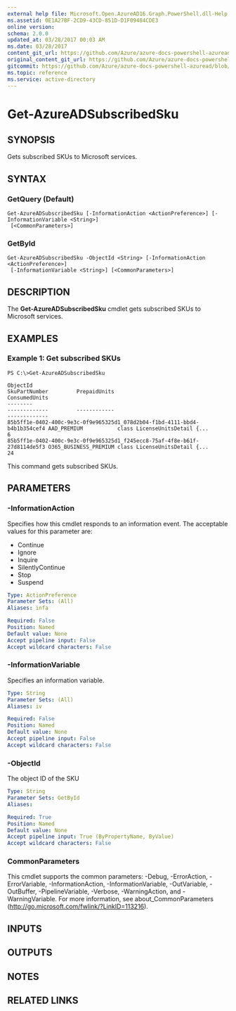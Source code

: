 ```yaml
---
external help file: Microsoft.Open.AzureAD16.Graph.PowerShell.dll-Help.xml
ms.assetid: 0E1A27BF-2CD9-43CD-851D-D1F09484CDE3
online version:
schema: 2.0.0
updated_at: 03/28/2017 00:03 AM
ms.date: 03/28/2017
content_git_url: https://github.com/Azure/azure-docs-powershell-azuread/blob/VinceSmith-patch-4/Azure%20AD%20Cmdlets/AzureAD/v2/Get-AzureADSubscribedSku.md
original_content_git_url: https://github.com/Azure/azure-docs-powershell-azuread/blob/VinceSmith-patch-4/Azure%20AD%20Cmdlets/AzureAD/v2/Get-AzureADSubscribedSku.md
gitcommit: https://github.com/Azure/azure-docs-powershell-azuread/blob/9cd8b80caaebed24cf5986c4cc47381bc2c8e3b7
ms.topic: reference
ms.service: active-directory
---
```


# Get-AzureADSubscribedSku

## SYNOPSIS
Gets subscribed SKUs to Microsoft services.

## SYNTAX

### GetQuery (Default)
```
Get-AzureADSubscribedSku [-InformationAction <ActionPreference>] [-InformationVariable <String>]
 [<CommonParameters>]
```

### GetById
```
Get-AzureADSubscribedSku -ObjectId <String> [-InformationAction <ActionPreference>]
 [-InformationVariable <String>] [<CommonParameters>]
```

## DESCRIPTION
The **Get-AzureADSubscribedSku** cmdlet gets subscribed SKUs to Microsoft services.

## EXAMPLES

### Example 1: Get subscribed SKUs
```
PS C:\>Get-AzureADSubscribedSku

ObjectId                                                                  SkuPartNumber         PrepaidUnits                                                             ConsumedUnits
--------                                                                  -------------         ------------                                                             -------------
85b5ff1e-0402-400c-9e3c-0f9e965325d1_078d2b04-f1bd-4111-bbd4-b4b1b354cef4 AAD_PREMIUM           class LicenseUnitsDetail {... 
6
85b5ff1e-0402-400c-9e3c-0f9e965325d1_f245ecc8-75af-4f8e-b61f-27d8114de5f3 O365_BUSINESS_PREMIUM class LicenseUnitsDetail {... 
24
```

This command gets subscribed SKUs.

## PARAMETERS

### -InformationAction
Specifies how this cmdlet responds to an information event. The acceptable values for this parameter are:

- Continue
- Ignore
- Inquire
- SilentlyContinue
- Stop
- Suspend

```yaml
Type: ActionPreference
Parameter Sets: (All)
Aliases: infa

Required: False
Position: Named
Default value: None
Accept pipeline input: False
Accept wildcard characters: False
```

### -InformationVariable
Specifies an information variable.

```yaml
Type: String
Parameter Sets: (All)
Aliases: iv

Required: False
Position: Named
Default value: None
Accept pipeline input: False
Accept wildcard characters: False
```

### -ObjectId
The object ID of the SKU

```yaml
Type: String
Parameter Sets: GetById
Aliases: 

Required: True
Position: Named
Default value: None
Accept pipeline input: True (ByPropertyName, ByValue)
Accept wildcard characters: False
```

### CommonParameters
This cmdlet supports the common parameters: -Debug, -ErrorAction, -ErrorVariable, -InformationAction, -InformationVariable, -OutVariable, -OutBuffer, -PipelineVariable, -Verbose, -WarningAction, and -WarningVariable. For more information, see about_CommonParameters (http://go.microsoft.com/fwlink/?LinkID=113216).

## INPUTS

## OUTPUTS

## NOTES

## RELATED LINKS

